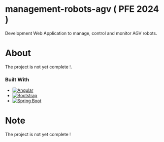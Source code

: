 # management-robots-agv ( PFE 2024 )
Development Web Application to manage, control and monitor AGV robots.

# About
The project is not yet complete !.

### Built With

* [![Angular][Angular.io]][Angular-url]
* [![Bootstrap][Bootstrap.com]][Bootstrap-url]
* [![Spring Boot][Spring-Boot.io]][Spring-Boot-url]




# Note
The project is not yet complete !










<!-- MARKDOWN LINKS & IMAGES -->
<!-- https://www.markdownguide.org/basic-syntax/#reference-style-links -->
[Angular.io]: https://img.shields.io/badge/Angular-DD0031?style=for-the-badge&logo=angular&logoColor=white
[Angular-url]: https://angular.io/
[Bootstrap.com]: https://img.shields.io/badge/Bootstrap-563D7C?style=for-the-badge&logo=bootstrap&logoColor=white
[Bootstrap-url]: https://getbootstrap.com
[Spring-Boot.io]: https://img.shields.io/badge/Spring-FFFFFF?style=for-the-badge&logo=spring&logoColor=green
[Spring-Boot-url]: https://spring.io/projects/spring-boot